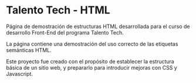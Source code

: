 # Talento Tech - HTML
Página de demostración de estructuras HTML desarrollada para el curso de desarrollo Front-End del programa Talento Tech.

La página contiene una demostración del uso correcto de las etiquetas semánticas HTML.

Este proyecto fue creado con el propósito de establecer la estructura básica de un sitio web, y prepararlo para introducir mejoras con CSS y Javascript.

